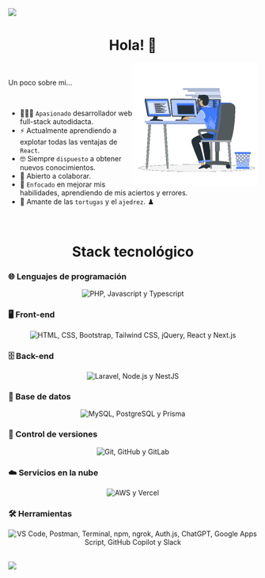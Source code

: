 <img src="https://user-images.githubusercontent.com/73097560/115834477-dbab4500-a447-11eb-908a-139a6edaec5c.gif" />

<h1 align="center">Hola! 👋</h1>

<p>
  <img align="right" src="https://github.com/MagnanimoBvv/MagnanimoBvv/blob/main/Right_Side.gif" alt="MagnanimoBvv" width=250px />
</p>

<br>

Un poco sobre mi...

<br>

- 👨🏽‍💻 `Apasionado` desarrollador web full-stack autodidacta.
- ⚡️ Actualmente aprendiendo a explotar todas las ventajas de `React`.
- 🤓 Siempre `dispuesto` a obtener nuevos conocimientos.
- 🤝 Abierto a colaborar.
- 🎯 `Enfocado` en mejorar mis habilidades, aprendiendo de mis aciertos y errores.
- 🐢 Amante de las `tortugas` y el `ajedrez`. ♟️

<br>

<h1 align="center">Stack tecnológico</h1>

### 🌐 Lenguajes de programación

<p align="center">
  <img src="https://go-skill-icons.vercel.app/api/icons?i=php,javascript,typescript&titles=true" alt="PHP, Javascript y Typescript" />
</p>

### 🖥️ Front-end

<p align="center">
  <img src="https://go-skill-icons.vercel.app/api/icons?i=html,css,bootstrap,tailwindcss,jquery,react,nextjs&titles=true" alt="HTML, CSS, Bootstrap, Tailwind CSS, jQuery, React y Next.js" />
</p>

### 🗄️ Back-end

<p align="center">
  <img src="https://go-skill-icons.vercel.app/api/icons?i=laravel,nodejs,nestjs&titles=true" alt="Laravel, Node.js y NestJS" />
</p>

### 💾 Base de datos

<p align="center">
  <img src="https://go-skill-icons.vercel.app/api/icons?i=mysql,postgresql,prisma&titles=true" alt="MySQL, PostgreSQL y Prisma" />
</p>

### 🔀 Control de versiones

<p align="center">
  <img src="https://go-skill-icons.vercel.app/api/icons?i=git,github,gitlab&titles=true" alt="Git, GitHub y GitLab" />
</p>

### ☁️ Servicios en la nube

<p align="center">
  <img src="https://go-skill-icons.vercel.app/api/icons?i=aws,vercel&titles=true" alt="AWS y Vercel" />
</p>

### 🛠️ Herramientas

<p align="center">
  <img src="https://go-skill-icons.vercel.app/api/icons?i=vscode,postman,terminal,npm,ngrok,authjs,chatgpt,googleappsscript,githubcopilot,slack&titles=true" alt="VS Code, Postman, Terminal, npm, ngrok, Auth.js, ChatGPT, Google Apps Script, GitHub Copilot y Slack" />
</p>

<br>

<img src="https://user-images.githubusercontent.com/73097560/115834477-dbab4500-a447-11eb-908a-139a6edaec5c.gif">
<!--
**MagnanimoBvv/MagnanimoBvv** is a ✨ _special_ ✨ repository because its `README.md` (this file) appears on your GitHub profile.

Here are some ideas to get you started:

- 🔭 I’m currently working on ...
- 🌱 I’m currently learning ...
- 👯 I’m looking to collaborate on ...
- 🤔 I’m looking for help with ...
- 💬 Ask me about ...
- 📫 How to reach me: ...
- 😄 Pronouns: ...
- ⚡ Fun fact: ...
-->
